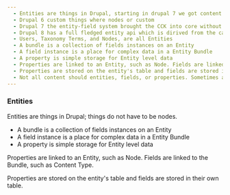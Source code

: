 ```yaml
---
  - Entities are things in Drupal, starting in drupal 7 we got content entities.
  - Drupal 6 custom things where nodes or custom
  - Drupal 7 the entity-field system brought the CCK into core without making everything a node
  - Drupal 8 has a full fledged entity api which is dirived from the capibilities of the contrib entity api module for drupal 7. Now that Drupal is using semver, over time more and more functionallity can be added to subsequent versions of drupal 8.
  - Users, Taxonomy Terms, and Nodes, are all Entities
  - A bundle is a collection of fields instances on an Entity
  - A field instance is a place for complex data in a Entity Bundle
  - A property is simple storage for Entity level data
  - Properties are linked to an Entity, such as Node. Fields are linked to the Bundle, such as Content Type.
  - Properties are stored on the entity's table and fields are stored in their own table.
  - Not all content should entities, fields, or properties. Sometimes a table should just be a table. - BTMash
---
```


### Entities

Entities are things in Drupal; things do not have to be nodes.

 - A bundle is a collection of fields instances on an Entity
 - A field instance is a place for complex data in a Entity Bundle
 - A property is simple storage for Entity level data

Properties are linked to an Entity, such as Node. Fields are linked to the Bundle, such as Content Type.

Properties are stored on the entity's table and fields are stored in their own table.
